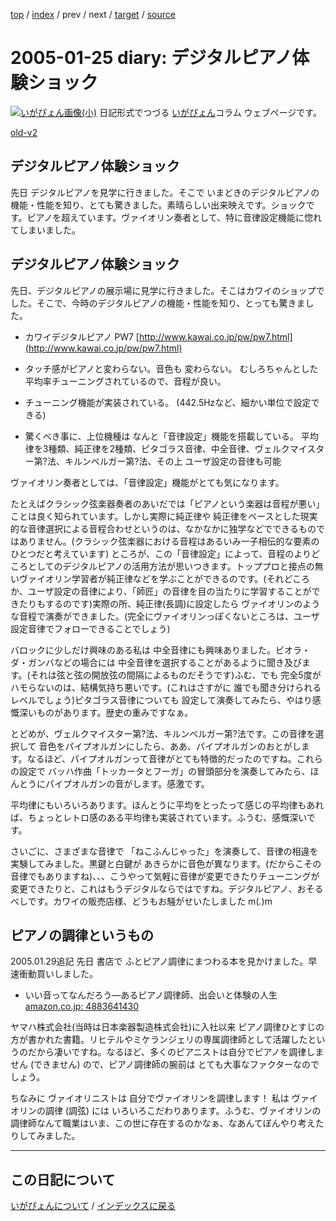 [top](https://igapyon.github.io/diary/) 
 / [index](https://igapyon.github.io/diary/2005/index.html) 
 / prev 
 / next 
 / [target](https://igapyon.github.io/diary/2005/ig050125.html) 
 / [source](https://github.com/igapyon/diary/blob/gh-pages/2005/ig050125.html.src.md) 

2005-01-25 diary: デジタルピアノ体験ショック
=====================================================================================================
[![いがぴょん画像(小)](https://igapyon.github.io/diary/images/iga200306s.jpg "いがぴょん")](https://igapyon.github.io/diary/memo/memoigapyon.html) 日記形式でつづる [いがぴょん](https://igapyon.github.io/diary/memo/memoigapyon.html)コラム ウェブページです。

[old-v2](ig050125-orig.html)

## デジタルピアノ体験ショック

先日 デジタルピアノを見学に行きました。そこで いまどきのデジタルピアノの機能・性能を知り、とても驚きました。素晴らしい出来映えです。ショックです。ピアノを超えています。ヴァイオリン奏者として、特に音律設定機能に惚れてしまいました。


## デジタルピアノ体験ショック

先日、デジタルピアノの展示場に見学に行きました。そこはカワイのショップでした。そこで、今時のデジタルピアノの機能・性能を知り、とっても驚きました。

* カワイデジタルピアノ PW7
  [http://www.kawai.co.jp/pw/pw7.html](http://www.kawai.co.jp/pw/pw7.html)

* タッチ感がピアノと変わらない。音色も 変わらない。
  むしろちゃんとした平均率チューニングされているので、音程が良い。
  
* チューニング機能が実装されている。
  (442.5Hzなど、細かい単位で設定できる)
  
* 驚くべき事に、上位機種は なんと「音律設定」機能を搭載している。
  平均律を3種類、純正律を2種類、ピタゴラス音律、中全音律、ヴェルクマイスター第?法、キルンベルガー第?法、その上 ユーザ設定の音律も可能

ヴァイオリン奏者としては、「音律設定」機能がとても気になります。

たとえばクラシック弦楽器奏者のあいだでは「ピアノという楽器は音程が悪い」ことは良く知られています。しかし実際に純正律や 純正律をベースとした現実的な音律選択による音程合わせというのは、なかなかに独学などでできるものではありません。(クラシック弦楽器における音程はあるいみ一子相伝的な要素のひとつだと考えています) ところが、この「音律設定」によって、音程のよりどころとしてのデジタルピアノの活用方法が思いつきます。トッププロと接点の無いヴァイオリン学習者が純正律などを学ぶことができるのです。(それどころか、ユーザ設定の音律により、「師匠」の音律を目の当たりに学習することができたりもするのです)実際の所、純正律(長調)に設定したら ヴァイオリンのような音程で演奏ができました。(完全にヴァイオリンっぽくないところは、ユーザ設定音律でフォローできることでしょう)

バロックに少しだけ興味のある私は 中全音律にも興味ありました。ビオラ・ダ・ガンバなどの場合には 中全音律を選択することがあるように聞き及びます。(それは弦と弦の開放弦の間隔によるものだそうです)ふむ、でも 完全5度がハモらないのは、結構気持ち悪いです。(これはさすがに 誰でも聞き分けられるレベルでしょう)ピタゴラス音律についても 設定して演奏してみたら、やはり感慨深いものがあります。歴史の重みですなぁ。

とどめが、ヴェルクマイスター第?法、キルンベルガー第?法です。この音律を選択して 音色をパイプオルガンにしたら、ああ、パイプオルガンのおとがします。なるほど、パイプオルガンって音律がとても特徴的だったのですね。これらの設定で バッハ作曲「トッカータとフーガ」の冒頭部分を演奏してみたら、ほんとうにパイプオルガンの音がします。感激です。

平均律にもいろいろあります。ほんとうに平均をとったって感じの平均律もあれば、ちょっとレトロ感のある平均律も実装されています。ふうむ、感慨深いです。

さいごに、さまざまな音律で 「ねこふんじゃった」を演奏して、音律の相違を実験してみました。黒鍵と白鍵が あきらかに音色が異なります。(だからこその音律でもありますね)、、、こうやって気軽に音律が変更できたりチューニングが変更できたりと、これはもうデジタルならではですね。デジタルピアノ、おそるべしです。カワイの販売店様、どうもお騒がせいたしました m(_._)m

## ピアノの調律というもの

2005.01.29追記 先日 書店で ふとピアノ調律にまつわる本を見かけました。早速衝動買いしました。

* いい音ってなんだろう―あるピアノ調律師、出会いと体験の人生
  [amazon.co.jp: 4883641430](http://www.amazon.co.jp/exec/obidos/ASIN/4883641430/igapyondiary-22)

ヤマハ株式会社(当時は日本楽器製造株式会社)に入社以来 ピアノ調律ひとすじの方が書かれた書籍。リヒテルやミケランジェリの専属調律師として活躍したというのだから凄いですね。なるほど、多くのピアニストは自分でピアノを調律しません
(できません) ので、ピアノ調律師の腕前は とても大事なファクターなのでしょう。

ちなみに ヴァイオリニストは 自分でヴァイオリンを調律します！ 私は ヴァイオリンの調律 (調弦) には いろいろこだわりあります。ふうむ、ヴァイオリンの調律師なんて職業はいま、この世に存在するのかなぁ、なあんてぼんやり考えたりしてみました。


----------------------------------------------------------------------------------------------------

## この日記について
[いがぴょんについて](https://igapyon.github.io/diary/memo/memoigapyon.html) / [インデックスに戻る](https://igapyon.github.io/diary/idxall.html)
